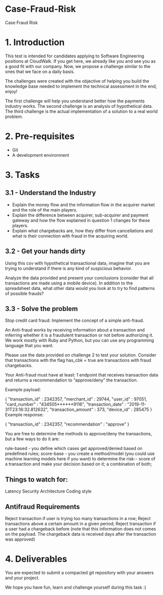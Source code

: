 # Case-Fraud-Risk
Case Fraud Risk


# 1. Introduction
This test is intended for candidates applying to Software Engineering positions at CloudWalk. If you get here, we already like you and see you as a good fit with our company. Now, we propose a challenge similar to the ones that we face on a daily basis.

The challenges were created with the objective of helping you build the knowledge base needed to implement the technical assessment in the end, enjoy!

The first challenge will help you understand better how the payments industry works.
The second challenge is an analysis of hypothetical data.
The third challenge is the actual implementation of a solution to a real world problem.

# 2. Pre-requisites
- Git
- A development environment

# 3. Tasks

## 3.1 - Understand the Industry
- Explain the money flow and the information flow in the acquirer market and the role of the main players.
- Explain the difference between acquirer, sub-acquirer and payment gateway and how the flow explained in question 1 changes for these players.
- Explain what chargebacks are, how they differ from cancellations and what is their connection with fraud in the acquiring world.

## 3.2 - Get your hands dirty

Using this csv with hypothetical transactional data, imagine that you are trying to understand if there is any kind of suspicious behavior.

Analyze the data provided and present your conclusions (consider that all transactions are made using a mobile device).
In addition to the spreadsheet data, what other data would you look at to try to find patterns of possible frauds?

## 3.3 - Solve the problem

Stop credit card fraud: Implement the concept of a simple anti-fraud.

An Anti-fraud works by receiving information about a transaction and inferring whether it is a fraudulent transaction or not before authorizing it. We work mostly with Ruby and Python, but you can use any programming language that you want.

Please use the data provided on challenge 2 to test your solution. Consider that transactions with the flag has_cbk = true are transactions with fraud chargebacks.

Your Anti-fraud must have at least: 1 endpoint that receives transaction data and returns a recommendation to “approve/deny” the transaction.

Example payload:

{
  "transaction_id" : 2342357,
  "merchant_id" : 29744,
  "user_id" : 97051,
  "card_number" : "434505******9116",
  "transaction_date" : "2019-11-31T23:16:32.812632",
  "transaction_amount" : 373,
  "device_id" : 285475
}
Example response:

{ 
  "transaction_id" : 2342357,
  "recommendation" : "approve"
}

You are free to determine the methods to approve/deny the transactions, but a few ways to do it are:

rule-based - you define which cases get approved/denied based on predefined rules;
score-base - you create a method/model (you could use machine learning models here if you want) to determine the risk-- score of a transaction and make your decision based on it;
a combination of both;

## Things to watch for:

Latency
Security
Architecture
Coding style

## Antifraud Requirements
Reject transaction if user is trying too many transactions in a row;
Reject transactions above a certain amount in a given period;
Reject transaction if a user had a chargeback before (note that this information does not comes on the payload. The chargeback data is received days after the transaction was approved)

# 4. Deliverables

You are expected to submit a compacted git repository with your answers and your project.

We hope you have fun, learn and challenge yourself during this task :)
